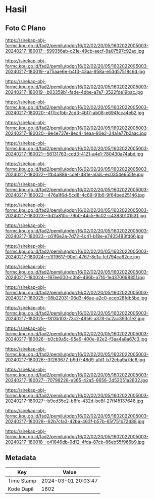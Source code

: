 # Hasil

## Foto C Plano

https://sirekap-obj-formc.kpu.go.id/fad2/pemilu/pdpr/16/02/02/20/05/1602022005003-20240217-180017--599356ab-c21e-49cb-aecf-9a07597c92ac.jpg

https://sirekap-obj-formc.kpu.go.id/fad2/pemilu/pdpr/16/02/02/20/05/1602022005003-20240217-180019--a75aae6e-b4f3-43aa-958a-e53d57518c6d.jpg

https://sirekap-obj-formc.kpu.go.id/fad2/pemilu/pdpr/16/02/02/20/05/1602022005003-20240217-180019--b03359b1-fade-4dbe-a7a7-3522fde19bac.jpg

https://sirekap-obj-formc.kpu.go.id/fad2/pemilu/pdpr/16/02/02/20/05/1602022005003-20240217-180020--4f7cc1bb-2cd3-4b17-ab08-e694fcca4eb2.jpg

https://sirekap-obj-formc.kpu.go.id/fad2/pemilu/pdpr/16/02/02/20/05/1602022005003-20240217-180020--9e4e737e-8ed4-4eaa-80e2-34a1e77b2aac.jpg

https://sirekap-obj-formc.kpu.go.id/fad2/pemilu/pdpr/16/02/02/20/05/1602022005003-20240217-180021--56131763-cdd3-4121-a4e1-780430a74abd.jpg

https://sirekap-obj-formc.kpu.go.id/fad2/pemilu/pdpr/16/02/02/20/05/1602022005003-20240217-180022--1fb4a886-ccef-481e-a0dc-ec0354e655fe.jpg

https://sirekap-obj-formc.kpu.go.id/fad2/pemilu/pdpr/16/02/02/20/05/1602022005003-20240217-180022--476a1f6d-5cd8-4c69-91b6-9f64bed25146.jpg

https://sirekap-obj-formc.kpu.go.id/fad2/pemilu/pdpr/16/02/02/20/05/1602022005003-20240217-180023--3d2a810c-79b0-44c5-9c02-c43830101531.jpg

https://sirekap-obj-formc.kpu.go.id/fad2/pemilu/pdpr/16/02/02/20/05/1602022005003-20240217-180023--c61f6e2a-7d72-4c41-b18e-e7405483fd66.jpg

https://sirekap-obj-formc.kpu.go.id/fad2/pemilu/pdpr/16/02/02/20/05/1602022005003-20240217-180024--c1f19617-90ef-4767-8c1a-fcf794ca62ce.jpg

https://sirekap-obj-formc.kpu.go.id/fad2/pemilu/pdpr/16/02/02/20/05/1602022005003-20240217-180024--197ee000-c3b9-466b-a7f4-1ed37069885f.jpg

https://sirekap-obj-formc.kpu.go.id/fad2/pemilu/pdpr/16/02/02/20/05/1602022005003-20240217-180025--08b22031-06d3-46ae-a2c0-eceb28fdb5be.jpg

https://sirekap-obj-formc.kpu.go.id/fad2/pemilu/pdpr/16/02/02/20/05/1602022005003-20240217-180025--1813b103-73c2-4956-a378-5c2ac393c1e2.jpg

https://sirekap-obj-formc.kpu.go.id/fad2/pemilu/pdpr/16/02/02/20/05/1602022005003-20240217-180026--b0cb9a5c-95e9-400e-82e2-f3aa4a8a67c3.jpg

https://sirekap-obj-formc.kpu.go.id/fad2/pemilu/pdpr/16/02/02/20/05/1602022005003-20240217-180026--3f263677-b9d7-48d9-afd1-b72eba9a7dc6.jpg

https://sirekap-obj-formc.kpu.go.id/fad2/pemilu/pdpr/16/02/02/20/05/1602022005003-20240217-180027--70798228-e365-42a5-8656-3d52051a2832.jpg

https://sirekap-obj-formc.kpu.go.id/fad2/pemilu/pdpr/16/02/02/20/05/1602022005003-20240217-180027--b9ed35e2-b6fe-432d-be8f-27ff45137648.jpg

https://sirekap-obj-formc.kpu.go.id/fad2/pemilu/pdpr/16/02/02/20/05/1602022005003-20240217-180028--62b7cfa3-42ba-463f-b57b-65f751b72488.jpg

https://sirekap-obj-formc.kpu.go.id/fad2/pemilu/pdpr/16/02/02/20/05/1602022005003-20240217-180018--c41846db-9d12-4fda-87cb-86eb55f966b9.jpg


## Metadata

| Key        | Value               |
| ---------- | ------------------- |
| Time Stamp | 2024-03-01 20:03:47 |
| Kode Dapil | 1602                |



